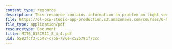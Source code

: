 ```yaml
---
content_type: resource
description: This resource contains information on problem on light seeker design.
file: https://ol-ocw-studio-app-production.s3.amazonaws.com/courses/6-01sc-introduction-to-electrical-engineering-and-computer-science-i-spring-2011/b582fcf3c547c7ba786ec52b791f7ccc_MIT6_01SCS11_8_4_4.pdf
file_type: application/pdf
resourcetype: Document
title: MIT6_01SCS11_8_4_4.pdf
uid: b582fcf3-c547-c7ba-786e-c52b791f7ccc
---
```

